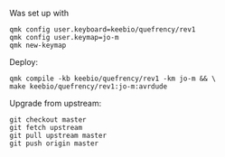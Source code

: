 Was set up with

```
qmk config user.keyboard=keebio/quefrency/rev1
qmk config user.keymap=jo-m
qmk new-keymap
```

Deploy:

```
qmk compile -kb keebio/quefrency/rev1 -km jo-m && \
make keebio/quefrency/rev1:jo-m:avrdude
```

Upgrade from upstream:

```
git checkout master
git fetch upstream
git pull upstream master
git push origin master
```
